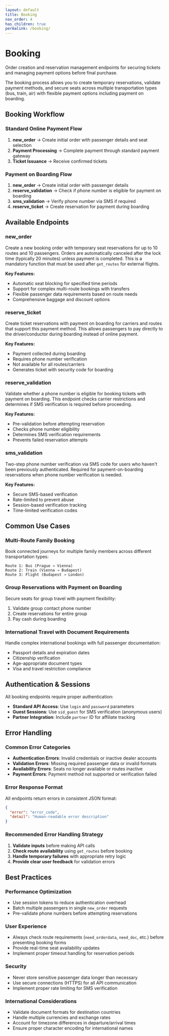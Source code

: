 ```yaml
---
layout: default
title: Booking
nav_order: 4
has_children: true
permalink: /booking/
---
```


# Booking

Order creation and reservation management endpoints for securing tickets and managing payment options before final purchase.

The booking process allows you to create temporary reservations, validate payment methods, and secure seats across multiple transportation types (bus, train, air) with flexible payment options including payment on boarding.


## Booking Workflow

### Standard Online Payment Flow
1. **new_order** → Create initial order with passenger details and seat selection
2. **Payment Processing** → Complete payment through standard payment gateway
3. **Ticket Issuance** → Receive confirmed tickets

### Payment on Boarding Flow
1. **new_order** → Create initial order with passenger details
2. **reserve_validation** → Check if phone number is eligible for payment on boarding
3. **sms_validation** → Verify phone number via SMS if required
4. **reserve_ticket** → Create reservation for payment during boarding


## Available Endpoints

### new_order
Create a new booking order with temporary seat reservations for up to 10 routes and 10 passengers. Orders are automatically canceled after the lock time (typically 20 minutes) unless payment is completed. This is a mandatory function that must be used after `get_routes` for external flights.

**Key Features:**
- Automatic seat blocking for specified time periods
- Support for complex multi-route bookings with transfers
- Flexible passenger data requirements based on route needs
- Comprehensive baggage and discount options

### reserve_ticket
Create ticket reservations with payment on boarding for carriers and routes that support this payment method. This allows passengers to pay directly to the driver/conductor during boarding instead of online payment.

**Key Features:**
- Payment collected during boarding
- Requires phone number verification
- Not available for all routes/carriers
- Generates ticket with security code for boarding

### reserve_validation
Validate whether a phone number is eligible for booking tickets with payment on boarding. This endpoint checks carrier restrictions and determines if SMS verification is required before proceeding.

**Key Features:**
- Pre-validation before attempting reservation
- Checks phone number eligibility
- Determines SMS verification requirements
- Prevents failed reservation attempts

### sms_validation
Two-step phone number verification via SMS code for users who haven't been previously authenticated. Required for payment-on-boarding reservations when phone number verification is needed.

**Key Features:**
- Secure SMS-based verification
- Rate-limited to prevent abuse
- Session-based verification tracking
- Time-limited verification codes


## Common Use Cases

### Multi-Route Family Booking
Book connected journeys for multiple family members across different transportation types:
```
Route 1: Bus (Prague → Vienna)
Route 2: Train (Vienna → Budapest)  
Route 3: Flight (Budapest → London)
```

### Group Reservations with Payment on Boarding
Secure seats for group travel with payment flexibility:
1. Validate group contact phone number
2. Create reservations for entire group
3. Pay cash during boarding

### International Travel with Document Requirements
Handle complex international bookings with full passenger documentation:
- Passport details and expiration dates
- Citizenship verification
- Age-appropriate document types
- Visa and travel restriction compliance


## Authentication & Sessions

All booking endpoints require proper authentication:
- **Standard API Access**: Use `login` and `password` parameters
- **Guest Sessions**: Use `sid_guest` for SMS verification (anonymous users)
- **Partner Integration**: Include `partner` ID for affiliate tracking


## Error Handling

### Common Error Categories
- **Authentication Errors**: Invalid credentials or inactive dealer accounts
- **Validation Errors**: Missing required passenger data or invalid formats
- **Availability Errors**: Seats no longer available or routes inactive
- **Payment Errors**: Payment method not supported or verification failed

### Error Response Format
All endpoints return errors in consistent JSON format:
```json
{
  "error": "error_code",
  "detail": "Human-readable error description"
}
```

### Recommended Error Handling Strategy
1. **Validate inputs** before making API calls
2. **Check route availability** using `get_routes` before booking
3. **Handle temporary failures** with appropriate retry logic
4. **Provide clear user feedback** for validation errors


## Best Practices

### Performance Optimization
- Use session tokens to reduce authentication overhead
- Batch multiple passengers in single `new_order` requests
- Pre-validate phone numbers before attempting reservations

### User Experience
- Always check route requirements (`need_orderdata`, `need_doc`, etc.) before presenting booking forms
- Provide real-time seat availability updates
- Implement proper timeout handling for reservation periods

### Security
- Never store sensitive passenger data longer than necessary
- Use secure connections (HTTPS) for all API communication
- Implement proper rate limiting for SMS verification

### International Considerations
- Validate document formats for destination countries
- Handle multiple currencies and exchange rates
- Account for timezone differences in departure/arrival times
- Ensure proper character encoding for international names